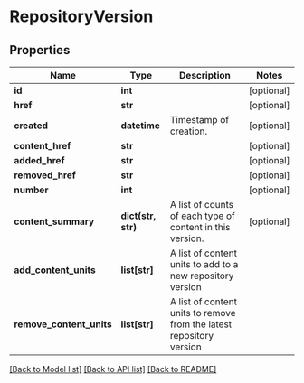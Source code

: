 # RepositoryVersion

## Properties
Name | Type | Description | Notes
------------ | ------------- | ------------- | -------------
**id** | **int** |  | [optional] 
**href** | **str** |  | [optional] 
**created** | **datetime** | Timestamp of creation. | [optional] 
**content_href** | **str** |  | [optional] 
**added_href** | **str** |  | [optional] 
**removed_href** | **str** |  | [optional] 
**number** | **int** |  | [optional] 
**content_summary** | **dict(str, str)** | A list of counts of each type of content in this version. | [optional] 
**add_content_units** | **list[str]** | A list of content units to add to a new repository version | 
**remove_content_units** | **list[str]** | A list of content units to remove from the latest repository version | 

[[Back to Model list]](../README.md#documentation-for-models) [[Back to API list]](../README.md#documentation-for-api-endpoints) [[Back to README]](../README.md)


